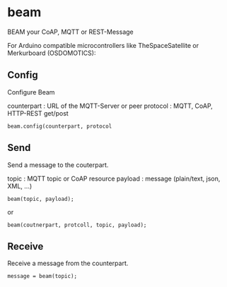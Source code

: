 # beam
BEAM your CoAP, MQTT or REST-Message

For Arduino compatible microcontrollers like TheSpaceSatellite or Merkurboard (OSDOMOTICS):

## Config

Configure Beam

  counterpart : URL of the MQTT-Server or peer
  protocol : MQTT, CoAP, HTTP-REST get/post

```beam.config(counterpart, protocol```

## Send

Send a message to the couterpart.

  topic : MQTT topic or CoAP resource
  payload : message (plain/text, json, XML, ...)

```beam(topic, payload);```

or

```beam(coutnerpart, protcoll, topic, payload);```


## Receive

Receive a message from the counterpart.

```message = beam(topic);```
